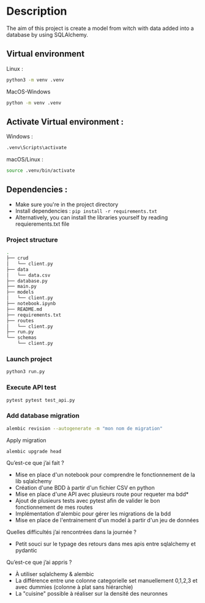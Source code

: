 # Description
The aim of this project is create a model from witch with data added into a database by using SQLAlchemy.


## Virtual environment

Linux :
```bash
python3 -m venv .venv
```

MacOS-Windows
```bash
python -m venv .venv
```

## Activate Virtual environment :
Windows : 
```bash
.venv\Scripts\activate
```

macOS/Linux : 
```bash
source .venv/bin/activate
```

## Dependencies :

* Make sure you're in the project directory
* Install dependencies : `pip install -r requirements.txt`
* Alternatively, you can install the libraries yourself by reading requierements.txt file
  
### Project structure
```bash
.
├── crud
│   └── client.py
├── data
│   └── data.csv
├── database.py
├── main.py
├── models
│   └── client.py
├── notebook.ipynb
├── README.md
├── requirements.txt
├── routes
│   └── client.py
├── run.py
└── schemas
    └── client.py

```

### Launch project
```bash
python3 run.py
```

### Execute API test
```bash
pytest pytest test_api.py
```

### Add database migration
```bash
alembic revision --autogenerate -m "mon nom de migration"
```

Apply migration
```bash
alembic upgrade head
```



Qu’est-ce que j’ai fait ?
- Mise en place d'un notebook pour comprendre le fonctionnement de la lib sqlalchemy
- Création d'une BDD à partir d'un fichier CSV en python
- Mise en place d'une API avec plusieurs route pour requeter ma bdd*
- Ajout de plusieurs tests avec pytest afin de valider le bon fonctionnement de mes routes
- Implémentation d'alembic pour gérer les migrations de la bdd
- Mise en place de l'entrainement d'un model à partir d'un jeu de données


Quelles difficultés j’ai rencontrées dans la journée ?
- Petit souci sur le typage des retours dans mes apis entre sqlalchemy et pydantic
  
Qu’est-ce que j’ai appris ?
- À utiliser sqlalchemy & alembic
- La différence entre une colonne categorielle set manuellement 0,1,2,3 et avec dummies (colonne à plat sans hiérarchie)
- La "cuisine" possible à réaliser sur la densité des neuronnes
